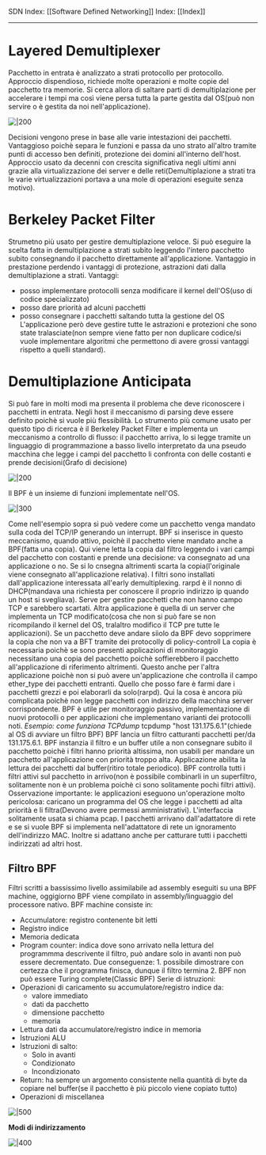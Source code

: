 SDN Index: [[Software Defined Networking]]
Index: [[Index]]

---
# Layered Demultiplexer
Pacchetto in entrata è analizzato a strati protocollo per protocollo. Approccio dispendioso, richiede molte operazioni e molte copie del pacchetto tra memorie. Si cerca allora di saltare parti di demultiplazione per accelerare i tempi ma così viene persa tutta la parte gestita dal OS(può non servire o è gestita da noi nell'applicazione).

![|200](https://i.imgur.com/yaZlAfT.png)

Decisioni vengono prese in base alle varie intestazioni dei pacchetti. Vantaggioso poichè separa le funzioni e passa da uno strato all'altro tramite punti di accesso ben definiti, protezione dei domini all'interno dell'host.
Approccio usato da decenni con crescita significativa negli ultimi anni grazie alla virtualizzazione dei server e delle reti(Demultiplazione a strati tra le varie virtualizzazioni portava a una mole di operazioni eseguite senza motivo).
# Berkeley Packet Filter
Strumetno più usato per gestire demultiplazione veloce. Si può eseguire la scelta fatta in demultiplazione a strati subito leggendo l'intero pacchetto subito consegnando il pacchetto direttamente all'applicazione. Vantaggio in prestazione perdendo i vantaggi di protezione, astrazioni dati dalla demultiplazione a strati.
Vantaggi: 
- posso implementare protocolli senza modificare il kernel dell'OS(uso di codice specializzato)
- posso dare priorità ad alcuni pacchetti
- posso consegnare i pacchetti saltando tutta la gestione del OS
L'applicazione però deve gestire tutte le astrazioni e protezioni che sono state tralasciate(non sempre viene fatto per non duplicare codice/si vuole implementare algoritmi che permettono di avere grossi vantaggi rispetto a quelli standard).

# Demultiplazione Anticipata
Si può fare in molti modi ma presenta il problema che deve riconoscere i pacchetti in entrata. Negli host il meccanismo di parsing deve essere definito poichè si vuole più flessibilità. Lo strumento più comune usato per questo tipo di ricerca è il Berkeley Packet Filter e implementa un meccanismo a controllo di flusso: il pacchetto arriva, lo si legge tramite un linguaggio di programmazione a basso livello interpretato da una pseudo macchina che legge i campi del pacchetto li confronta con delle costanti e prende decisioni(Grafo di decisione)

![|200](https://i.imgur.com/C8ZWrpM.png)

Il BPF è un insieme di funzioni implementate nell'OS.

![|300](https://i.imgur.com/RKDqqZU.png)

Come nell'esempio sopra si può vedere come un pacchetto venga mandato sulla coda del TCP/IP generando un interrupt. BPF si inserisce in questo meccanismo, quando attivo, poichè il pacchetto viene mandato anche a BPF(fatta una copia). Qui viene letta la copia dal filtro leggendo i vari campi del pacchetto con costanti e prende una decisione: va consegnato ad una applicazione o no. Se si lo cnsegna altrimenti scarta la copia(l'originale viene consegnato all'applicazione relativa). I filtri sono installati dall'applicazione interessata all'early demultiplexing.
rarpd è il nonno di DHCP(mandava una richiesta per conoscere il proprio indirizzo ip quando un host si svegliava). Serve per gestire pacchetti che non hanno campo TCP e sarebbero scartati. Altra applicazione è quella di un server che implementa un TCP modificato(cosa che non si può fare se non ricompilando il kernel del OS, tralaltro modifico il TCP pre tutte le applicazioni). Se un pacchetto deve andare siìolo da BPF devo sopprimere la copia che non va a BFT tramite dei protocolly di policy-controll 
La copia è necessaria poichè se sono presenti applicazioni di monitoraggio necessitano una copia del pacchetto poichè soffierebbero il pacchetto all'applicazione di riferimento altrimenti. Questo anche per l'altra applicazione poichè non si può avere un'applicazione che controlla il campo ether_type dei pacchetti entranti. Quello che posso fare è farmi dare i pacchetti grezzi e poi elaborarli da solo(rarpd). Qui la cosa è ancora più complicata poichè non legge pacchetti con indirizzo della macchina server corrispondente. 
BPF è utile per monitoraggio passivo, implementazione di nuovi protocolli o per applicazioni che implementano varianti dei protocolli noti.
*Esempio: come funziona TCPdump*
tcpdump "host 131.175.6.1"(chiede al OS di avviare un filtro BPF)
BPF lancia un filtro catturanti pacchetti per/da 131.175.6.1. BPF instanzia il filtro e un buffer utile a non consegnare subito il pacchetto poichè i filtri hanno priorità altissima, non usabili per mandare un pacchetto all'applicazione con priorità troppo alta. Applicazione abilita la lettura dei pacchetti dal buffer(ritiro totale periodico). BPF controlla tutti i filtri attivi sul pacchetto in arrivo(non è possibile combinarli in un superfiltro, solitamente non è un problema poichè ci sono solitamente pochi filtri attivi).
Osservazione importante: le applicazioni eseguono un'operazione molto pericolosa: caricano un programma del OS che legge i pacchetti ad alta priorità e li filtra(Devono avere permessi amministrativi).
L'interfaccia solitamente usata si chiama pcap. 
I pacchetti arrivano dall'adattatore di rete e se si vuole BPF si implementa nell'adattatore di rete un ignoramento dell'indirizzo MAC. Inoltre si adattano anche per catturare tutti  i pacchetti indirizzati ad altri host.

## Filtro BPF
Filtri scritti a bassissimo livello assimilabile ad assembly eseguiti su una BPF machine, oggigiorno BPF viene compilato in assembly/linguaggio del processore nativo.
BPF machine consiste in:
- Accumulatore: registro contenente bit letti 
- Registro indice
- Memoria dedicata
- Program counter: indica dove sono arrivato nella lettura del programmma descrivente il filtro, può andare solo in avanti non può essere decrementato. Due conseguenze: 1. possibile dimostrare con certezza che il programma finisca, dunque il filtro termina 2. BPF non può essere Turing complete(Classic BPF)
Serie di istruzioni:
- Operazioni di caricamento su accumulatore/registro indice da:
	- valore immediato
	- dati da pacchetto
	- dimensione pacchetto
	- memoria
- Lettura dati da accumulatore/registro indice in memoria
- Istruzioni ALU
- Istruzioni di salto:
	- Solo in avanti
	- Condizionato
	- Incondizionato
- Return: ha sempre un argomento consistente nella quantità di byte da copiare nel buffer(se il pacchetto è più piccolo viene copiato tutto)
- Operazioni di miscellanea

![|500](https://i.imgur.com/2hbhjUV.png)

**Modi di indirizzamento**

![|400](https://i.imgur.com/eTubOR4.png)


